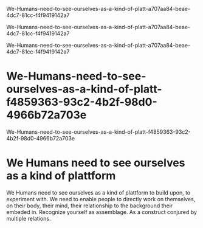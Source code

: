 We-Humans-need-to-see-ourselves-as-a-kind-of-platt-a707aa84-beae-4dc7-81cc-f4f9419142a7

We-Humans-need-to-see-ourselves-as-a-kind-of-platt-a707aa84-beae-4dc7-81cc-f4f9419142a7

We-Humans-need-to-see-ourselves-as-a-kind-of-platt-a707aa84-beae-4dc7-81cc-f4f9419142a7

# We-Humans-need-to-see-ourselves-as-a-kind-of-platt-f4859363-93c2-4b2f-98d0-4966b72a703e

We-Humans-need-to-see-ourselves-as-a-kind-of-platt-f4859363-93c2-4b2f-98d0-4966b72a703e

# We Humans need to see ourselves as a kind of plattform

We Humans need to see ourselves as a kind of plattform to build upon, to experiment with. We need to enable people to directly work on themselves, on their body, their mind, their relationship to the background their embeded in. Recognize yourself as assemblage. As a construct conjured by multiple relations.